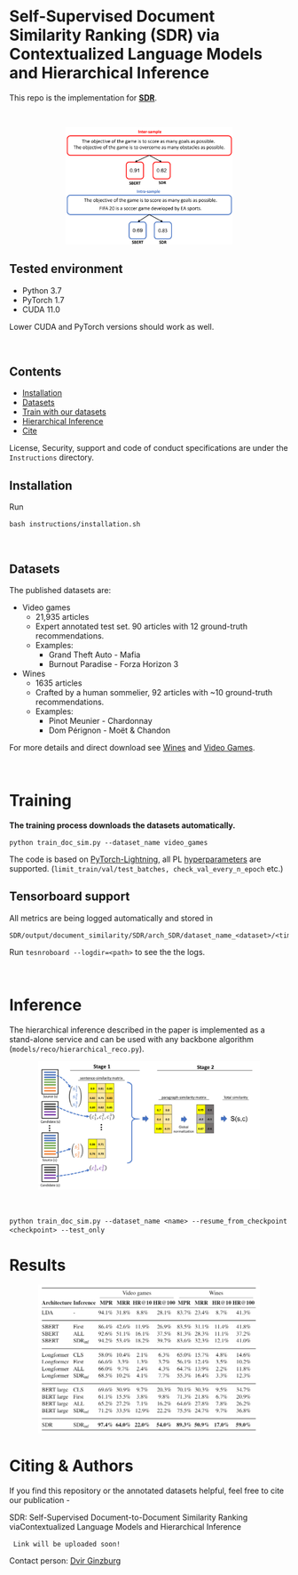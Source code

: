 # Self-Supervised Document Similarity Ranking (SDR) via Contextualized Language Models and Hierarchical Inference

This repo is the implementation for [**SDR**](www.arxiv_link.com). 


&nbsp;
<p align="center">
    <img src="data/images/training_intuition2.png" width="300"/>
</p>


## Tested environment
- Python 3.7
- PyTorch 1.7
- CUDA 11.0
  
Lower CUDA and PyTorch versions should work as well.

&nbsp;
## Contents
- [Installation](#installation)
- [Datasets](#datasets)
- [Train with our datasets](#training)
- [Hierarchical Inference](#inference)
- [Cite](#cite)

License, Security, support and code of conduct specifications are under the `Instructions` directory.
&nbsp;
## Installation
Run
```
bash instructions/installation.sh 
```
&nbsp;

## Datasets
The published datasets are:
* Video games
  * 21,935 articles
  * Expert annotated test set. 90 articles with 12 ground-truth recommendations.
  * Examples:
    * Grand Theft Auto - Mafia
    * Burnout Paradise - Forza Horizon 3
* Wines
  * 1635 articles
  *  Crafted by a human sommelier, 92 articles with ~10 ground-truth recommendations.
  *  Examples:
     *  Pinot Meunier - Chardonnay
     *  Dom Pérignon - Moët & Chandon

For more details and direct download see [Wines](https://zenodo.org/record/4812960#.YK8zqagzaUk) and [Video Games](https://zenodo.org/record/4812962#.YK8zqqgzaUk).

&nbsp;

# Training
**The training process downloads the datasets automatically.**

``` 
python train_doc_sim.py --dataset_name video_games
```
The code is based on [PyTorch-Lightning](https://pytorch-lightning.readthedocs.io/en/latest/), all PL [hyperparameters](https://pytorch-lightning.readthedocs.io/en/latest/common/trainer.html) are supported. (`limit_train/val/test_batches, check_val_every_n_epoch` etc.)

## Tensorboard support
All metrics are being logged automatically and stored in
```
SDR/output/document_similarity/SDR/arch_SDR/dataset_name_<dataset>/<time_of_run>
```
Run `tesnroboard --logdir=<path>` to see the the logs.

&nbsp;

# Inference
The hierarchical inference described in the paper is implemented as a stand-alone service and can be used with any backbone algorithm (`models/reco/hierarchical_reco.py`).
<p align="center">
    <img src="data/images/inference.png" width="400"/>
</p>

&nbsp;


```
python train_doc_sim.py --dataset_name <name> --resume_from_checkpoint <checkpoint> --test_only
``` 

# Results
<p align="center">
    <img src="data/images/Results.png" width="400"/>
</p>

# Citing & Authors
If you find this repository or the annotated datasets helpful, feel free to cite our publication -

 SDR: Self-Supervised Document-to-Document Similarity Ranking viaContextualized Language Models and Hierarchical Inference
 ```
  Link will be uploaded soon!
 ```

Contact person: [Dvir Ginzburg](dvirginz@gmail.com)